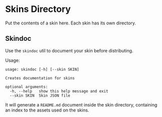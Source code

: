 # Skins Directory

Put the contents of a skin here. Each skin has its own directory.

## Skindoc

Use the `skindoc` util to document your skin before distributing.

Usage:

```shell
usage: skindoc [-h] [--skin SKIN]

Creates documentation for skins

optional arguments:
  -h, --help   show this help message and exit
  --skin SKIN  Skin JSON file
```

It will generate a `README.md` document inside the skin directory, containing an index to the assets used on the skins.